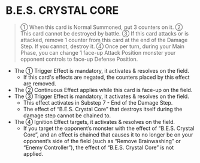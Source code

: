 
# B.E.S. CRYSTAL CORE  
> ① When this card is Normal Summoned, put 3 counters on it. ② This card cannot be destroyed by battle. ③ If this card attacks or is attacked, remove 1 counter from this card at the end of the Damage Step. If you cannot, destroy it. ④ Once per turn, during your Main Phase, you can change 1 face-up Attack Position monster your opponent controls to face-up Defense Position.

*   The ① Trigger Effect is mandatory, it activates & resolves on the field.
    *   If this card's effects are negated, the counters placed by this effect are removed.
*   The ② Continuous Effect applies while this card is face-up on the field.
*   The ③ Trigger Effect is mandatory, it activates & resolves on the field.
    *   This effect activates in Substep 7 - End of the Damage Step.
    *   The effect of “B.E.S. Crystal Core” that destroys itself during the damage step cannot be chained to.
*   The ④ Ignition Effect targets, it activates & resolves on the field.
    *   If you target the opponent’s monster with the effect of “B.E.S. Crystal Core”, and an effect is chained that causes it to no longer be on your opponent’s side of the field (such as “Remove Brainwashing” or “Enemy Controller”), the effect of “B.E.S. Crystal Core” is not applied.

  